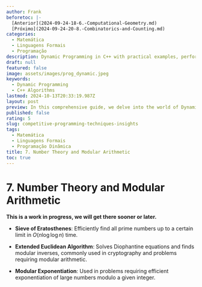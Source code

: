 ```yaml
---
author: Frank
beforetoc: |-
  [Anterior](2024-09-24-18-6.-Computational-Geometry.md)
  [Próximo](2024-09-24-20-8.-Combinatorics-and-Counting.md)
categories:
  - Matemática
  - Linguagens Formais
  - Programação
description: Dynamic Programming in C++ with practical examples, performance analysis, and detailed explanations to optimize your coding skills and algorithm efficiency.
draft: null
featured: false
image: assets/images/prog_dynamic.jpeg
keywords:
  - Dynamic Programming
  - C++ Algorithms
lastmod: 2024-10-13T20:33:19.987Z
layout: post
preview: In this comprehensive guide, we delve into the world of Dynamic Programming with C++. Learn the core principles of Competitive Programming, explore various algorithmic examples, and understand performance differences through detailed code comparisons. Perfect for developers looking to optimize their coding skills and boost algorithm efficiency.
published: false
rating: 5
slug: competitive-programming-techniques-insights
tags:
  - Matemática
  - Linguagens Formais
  - Programação Dinâmica
title: 7. Number Theory and Modular Arithmetic
toc: true
---
```


# 7. Number Theory and Modular Arithmetic

**This is a work in progress, we will get there sooner or later.**


- **Sieve of Eratosthenes**: Efficiently find all prime numbers up to a certain limit in $O(n \log \log n)$ time.

- **Extended Euclidean Algorithm**: Solves Diophantine equations and finds modular inverses, commonly used in cryptography and problems requiring modular arithmetic.

- **Modular Exponentiation**: Used in problems requiring efficient exponentiation of large numbers modulo a given integer.
